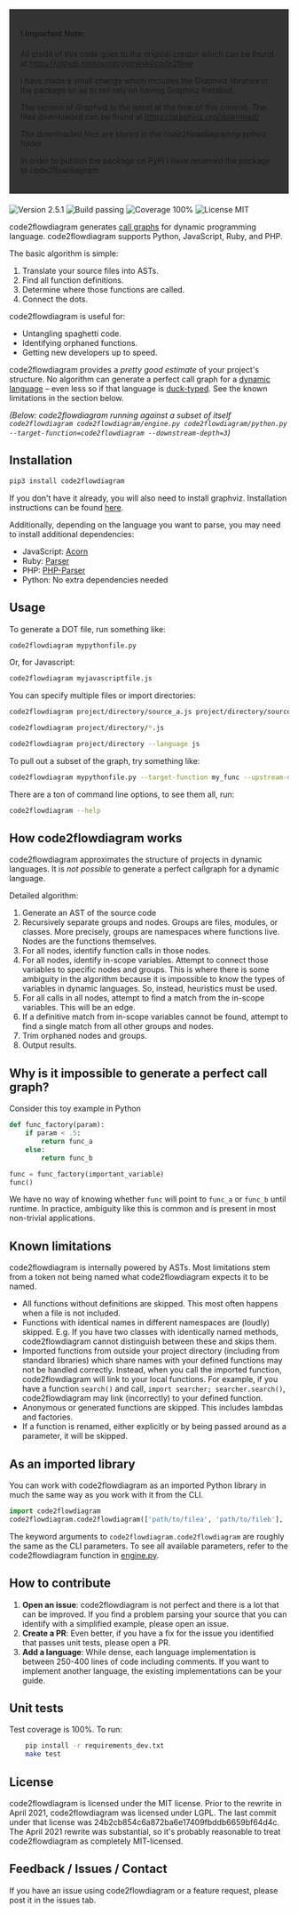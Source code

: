 <div style="padding: 20px; background: #333333; margin-bottom: 20px;">

❗ **Important Note:**

All credit of this code goes to the original creator which can be found at https://github.com/scottrogowski/code2flow

I have made a small change which includes the Graphviz libraries in the package so as to not rely on having Graphviz installed.

The version of Graphviz is the latest at the time of this commit. The files downloaded can be found at https://graphviz.org/download/

The downloaded files are stored in the code2flowdiagram/graphviz folder.

In order to publish the package on PyPi I have renamed the package to code2flowdiagram.

</div>

![Version 2.5.1](https://img.shields.io/badge/version-2.5.1-brightgreen) ![Build passing](https://img.shields.io/badge/build-passing-brightgreen) ![Coverage 100%](https://img.shields.io/badge/coverage-100%25-brightgreen) ![License MIT](https://img.shields.io/badge/license-MIT-green])

code2flowdiagram generates [call graphs](https://en.wikipedia.org/wiki/Call_graph) for dynamic programming language. code2flowdiagram supports Python, JavaScript, Ruby, and PHP.

The basic algorithm is simple:

1. Translate your source files into ASTs.
1. Find all function definitions.
1. Determine where those functions are called.
1. Connect the dots.

code2flowdiagram is useful for:

- Untangling spaghetti code.
- Identifying orphaned functions.
- Getting new developers up to speed.

code2flowdiagram provides a _pretty good estimate_ of your project's structure. No algorithm can generate a perfect call graph for a [dynamic language](https://en.wikipedia.org/wiki/Dynamic_programming_language) – even less so if that language is [duck-typed](https://en.wikipedia.org/wiki/Duck_typing). See the known limitations in the section below.

_(Below: code2flowdiagram running against a subset of itself `code2flowdiagram code2flowdiagram/engine.py code2flowdiagram/python.py --target-function=code2flowdiagram --downstream-depth=3`)_

## Installation

```bash
pip3 install code2flowdiagram
```

If you don't have it already, you will also need to install graphviz. Installation instructions can be found [here](https://graphviz.org/download/).

Additionally, depending on the language you want to parse, you may need to install additional dependencies:

- JavaScript: [Acorn](https://www.npmjs.com/package/acorn)
- Ruby: [Parser](https://github.com/whitequark/parser)
- PHP: [PHP-Parser](https://github.com/nikic/PHP-Parser)
- Python: No extra dependencies needed

## Usage

To generate a DOT file, run something like:

```bash
code2flowdiagram mypythonfile.py
```

Or, for Javascript:

```bash
code2flowdiagram myjavascriptfile.js
```

You can specify multiple files or import directories:

```bash
code2flowdiagram project/directory/source_a.js project/directory/source_b.js
```

```bash
code2flowdiagram project/directory/*.js
```

```bash
code2flowdiagram project/directory --language js
```

To pull out a subset of the graph, try something like:

```bash
code2flowdiagram mypythonfile.py --target-function my_func --upstream-depth=1 --downstream-depth=1
```

There are a ton of command line options, to see them all, run:

```bash
code2flowdiagram --help
```

## How code2flowdiagram works

code2flowdiagram approximates the structure of projects in dynamic languages. It is _not possible_ to generate a perfect callgraph for a dynamic language.

Detailed algorithm:

1. Generate an AST of the source code
2. Recursively separate groups and nodes. Groups are files, modules, or classes. More precisely, groups are namespaces where functions live. Nodes are the functions themselves.
3. For all nodes, identify function calls in those nodes.
4. For all nodes, identify in-scope variables. Attempt to connect those variables to specific nodes and groups. This is where there is some ambiguity in the algorithm because it is impossible to know the types of variables in dynamic languages. So, instead, heuristics must be used.
5. For all calls in all nodes, attempt to find a match from the in-scope variables. This will be an edge.
6. If a definitive match from in-scope variables cannot be found, attempt to find a single match from all other groups and nodes.
7. Trim orphaned nodes and groups.
8. Output results.

## Why is it impossible to generate a perfect call graph?

Consider this toy example in Python

```python
def func_factory(param):
    if param < .5:
        return func_a
    else:
        return func_b

func = func_factory(important_variable)
func()
```

We have no way of knowing whether `func` will point to `func_a` or `func_b` until runtime. In practice, ambiguity like this is common and is present in most non-trivial applications.

## Known limitations

code2flowdiagram is internally powered by ASTs. Most limitations stem from a token not being named what code2flowdiagram expects it to be named.

- All functions without definitions are skipped. This most often happens when a file is not included.
- Functions with identical names in different namespaces are (loudly) skipped. E.g. If you have two classes with identically named methods, code2flowdiagram cannot distinguish between these and skips them.
- Imported functions from outside your project directory (including from standard libraries) which share names with your defined functions may not be handled correctly. Instead, when you call the imported function, code2flowdiagram will link to your local functions. For example, if you have a function `search()` and call, `import searcher; searcher.search()`, code2flowdiagram may link (incorrectly) to your defined function.
- Anonymous or generated functions are skipped. This includes lambdas and factories.
- If a function is renamed, either explicitly or by being passed around as a parameter, it will be skipped.

## As an imported library

You can work with code2flowdiagram as an imported Python library in much the same way as you work with it
from the CLI.

```python
import code2flowdiagram
code2flowdiagram.code2flowdiagram(['path/to/filea', 'path/to/fileb'], 'path/to/outputfile')
```

The keyword arguments to `code2flowdiagram.code2flowdiagram` are roughly the same as the CLI
parameters. To see all available parameters, refer to the code2flowdiagram function in [engine.py](https://github.com/scottrogowski/code2flowdiagram/blob/master/code2flowdiagram/engine.py).

## How to contribute

1. **Open an issue**: code2flowdiagram is not perfect and there is a lot that can be improved. If you find a problem parsing your source that you can identify with a simplified example, please open an issue.
2. **Create a PR**: Even better, if you have a fix for the issue you identified that passes unit tests, please open a PR.
3. **Add a language**: While dense, each language implementation is between 250-400 lines of code including comments. If you want to implement another language, the existing implementations can be your guide.

## Unit tests

Test coverage is 100%. To run:

```bash
    pip install -r requirements_dev.txt
    make test
```

## License

code2flowdiagram is licensed under the MIT license.
Prior to the rewrite in April 2021, code2flowdiagram was licensed under LGPL. The last commit under that license was 24b2cb854c6a872ba6e17409fbddb6659bf64d4c.
The April 2021 rewrite was substantial, so it's probably reasonable to treat code2flowdiagram as completely MIT-licensed.

## Feedback / Issues / Contact

If you have an issue using code2flowdiagram or a feature request, please post it in the issues tab.
